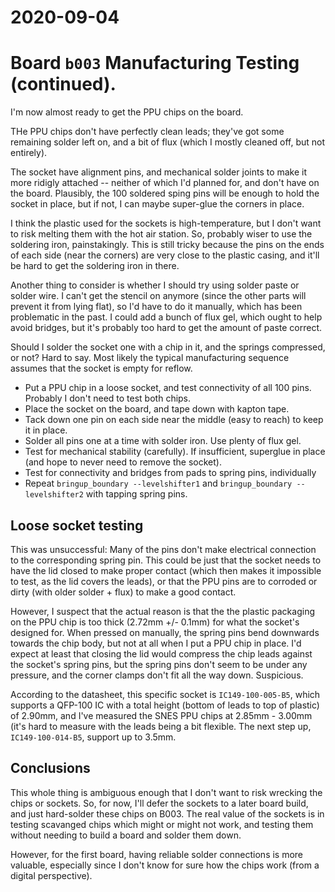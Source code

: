# 2020-09-04

# Board `b003` Manufacturing Testing (continued).

I'm now almost ready to get the PPU chips on the board.

THe PPU chips don't have perfectly clean leads; they've got some remaining solder left on, and a bit of flux (which I mostly cleaned off, but not entirely).

The socket have alignment pins, and mechanical solder joints to make it more ridigly attached -- neither of which I'd planned for, and don't have on the board.  Plausibly, the 100 soldered sping pins will be enough to hold the socket in place, but if not, I can maybe super-glue the corners in place.

I think the plastic used for the sockets is high-temperature, but I don't want to risk melting them with the hot air station.  So, probably wiser to use the soldering iron, painstakingly.  This is still tricky because the pins on the ends of each side (near the corners) are very close to the plastic casing, and it'll be hard to get the soldering iron in there.

Another thing to consider is whether I should try using solder paste or solder wire.  I can't get the stencil on anymore (since the other parts will prevent it from lying flat), so I'd have to do it manually, which has been problematic in the past.  I could add a bunch of flux gel, which ought to help avoid bridges, but it's probably too hard to get the amount of paste correct.

Should I solder the socket one with a chip in it, and the springs compressed, or not?  Hard to say.  Most likely the typical manufacturing sequence assumes that the socket is empty for reflow.

*   Put a PPU chip in a loose socket, and test connectivity of all 100 pins.  Probably I don't need to test both chips.
*   Place the socket on the board, and tape down with kapton tape.
*   Tack down one pin on each side near the middle (easy to reach) to keep it in place.
*   Solder all pins one at a time with solder iron.  Use plenty of flux gel.
*   Test for mechanical stability (carefully).  If insufficient, superglue in place (and hope to never need to remove the socket).
*   Test for connectivity and bridges from pads to spring pins, individually
*   Repeat `bringup_boundary --levelshifter1` and `bringup_boundary --levelshifter2` with tapping spring pins.

## Loose socket testing

This was unsuccessful: Many of the pins don't make electrical connection to the corresponding spring pin.  This could be just that the socket needs to have the lid closed to make proper contact (which then makes it impossible to test, as the lid covers the leads), or that the PPU pins are to corroded or dirty (with older solder + flux) to make a good contact.

However, I suspect that the actual reason is that the the plastic packaging on the PPU chip is too thick (2.72mm +/- 0.1mm) for what the socket's designed for.  When pressed on manually, the spring pins bend downwards towards the chip body, but not at all when I put a PPU chip in place.  I'd expect at least that closing the lid would compress the chip leads against the socket's spring pins, but the spring pins don't seem to be under any pressure, and the corner clamps don't fit all the way down.  Suspicious.

According to the datasheet, this specific socket is `IC149-100-005-B5`, which supports a QFP-100 IC with a total height (bottom of leads to top of plastic) of 2.90mm, and I've measured the SNES PPU chips at 2.85mm - 3.00mm (it's hard to measure with the leads being a bit flexible.  The next step up, `IC149-100-014-B5`, support up to 3.5mm.

## Conclusions

This whole thing is ambiguous enough that I don't want to risk wrecking the chips or sockets.  So, for now, I'll defer the sockets to a later board build, and just hard-solder these chips on B003.  The real value of the sockets is in testing scavanged chips which might or might not work, and testing them without needing to build a board and solder them down.

However, for the first board, having reliable solder connections is more valuable, especially since I don't know for sure how the chips work (from a digital perspective).
